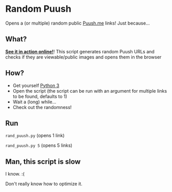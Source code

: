 # Random Puush
Opens a (or multiple) random public [Puush.me](http://puush.me) links!
Just because...

## What?
[**See it in action online!**](https://random-puush.herokuapp.com)!
This script generates random Puush URLs and checks if they are viewable/public images and opens them in the browser

## How?
* Get yourself [Python 3](https://www.python.org/downloads/)
* Open the script (the script can be run with an argument for multiple links to be found, defaults to 1)
* Wait a (long) while...
* Check out the randomness!

## Run
`rand_puush.py` (opens 1 link)

`rand_puush.py 5` (opens 5 links)

## Man, this script is slow
I know. :(

Don't really know how to optimize it.
